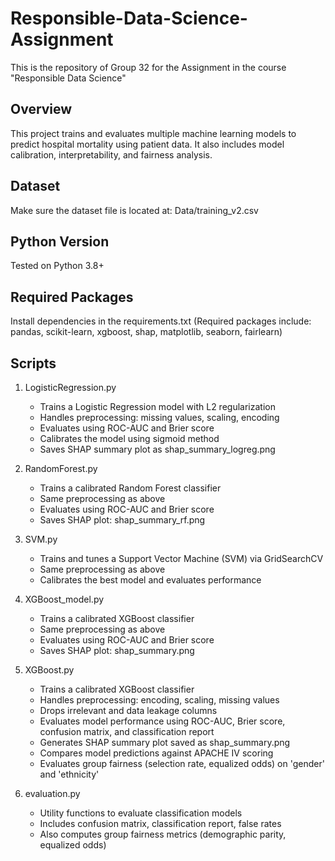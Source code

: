 # Responsible-Data-Science-Assignment
This is the repository of Group 32 for the Assignment in the course "Responsible Data Science"

Overview
--------
This project trains and evaluates multiple machine learning models to predict hospital mortality using patient data. It also includes model calibration, interpretability, and fairness analysis.

Dataset
-------
Make sure the dataset file is located at:
    Data/training_v2.csv

Python Version
--------------
Tested on Python 3.8+

Required Packages
-----------------
Install dependencies in the requirements.txt
(Required packages include: pandas, scikit-learn, xgboost, shap, matplotlib, seaborn, fairlearn)

Scripts
-------

1. LogisticRegression.py
   - Trains a Logistic Regression model with L2 regularization
   - Handles preprocessing: missing values, scaling, encoding
   - Evaluates using ROC-AUC and Brier score
   - Calibrates the model using sigmoid method
   - Saves SHAP summary plot as shap_summary_logreg.png

2. RandomForest.py
   - Trains a calibrated Random Forest classifier
   - Same preprocessing as above
   - Evaluates using ROC-AUC and Brier score
   - Saves SHAP plot: shap_summary_rf.png

3. SVM.py
   - Trains and tunes a Support Vector Machine (SVM) via GridSearchCV
   - Same preprocessing as above
   - Calibrates the best model and evaluates performance

4. XGBoost_model.py
   - Trains a calibrated XGBoost classifier
   - Same preprocessing as above
   - Evaluates using ROC-AUC and Brier score
   - Saves SHAP plot: shap_summary.png
  
5. XGBoost.py
   - Trains a calibrated XGBoost classifier
   - Handles preprocessing: encoding, scaling, missing values
   - Drops irrelevant and data leakage columns
   - Evaluates model performance using ROC-AUC, Brier score, confusion matrix, and classification report
   - Generates SHAP summary plot saved as shap_summary.png
   - Compares model predictions against APACHE IV scoring
   - Evaluates group fairness (selection rate, equalized odds) on 'gender' and 'ethnicity'

6. evaluation.py
   - Utility functions to evaluate classification models
   - Includes confusion matrix, classification report, false rates
   - Also computes group fairness metrics (demographic parity, equalized odds)

